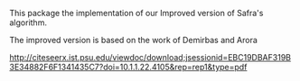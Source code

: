 This package the implementation of our Improved version of Safra's algorithm.

The improved version is based on the work of Demirbas and Arora

http://citeseerx.ist.psu.edu/viewdoc/download;jsessionid=EBC19DBAF319B3E34882F6F1341435C7?doi=10.1.1.22.4105&rep=rep1&type=pdf